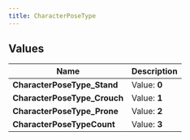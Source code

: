 ```yaml
---
title: CharacterPoseType
---
```


## Values

| Name | Description |
| ---- | ----------- |
| **CharacterPoseType\_Stand** | Value: **0** |
| **CharacterPoseType\_Crouch** | Value: **1** |
| **CharacterPoseType\_Prone** | Value: **2** |
| **CharacterPoseTypeCount** | Value: **3** |

